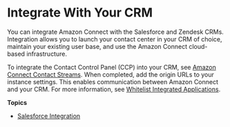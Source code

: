 # Integrate With Your CRM<a name="crm"></a>

You can integrate Amazon Connect with the Salesforce and Zendesk CRMs\. Integration allows you to launch your contact center in your CRM of choice, maintain your existing user base, and use the Amazon Connect cloud\-based infrastructure\.

To integrate the Contact Control Panel \(CCP\) into your CRM, see [Amazon Connect Contact Streams](https://github.com/aws/amazon-connect-streams)\. When completed, add the origin URLs to your instance settings\. This enables communication between Amazon Connect and your CRM\. For more information, see [Whitelist Integrated Applications](amazon-connect-contact-control-panel.md#app-integration)\.

**Topics**
+ [Salesforce Integration](salesforce-integration.md)